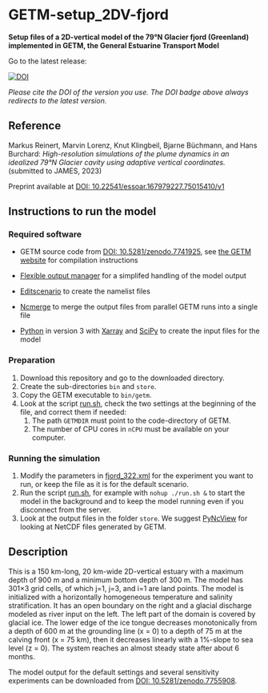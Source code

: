 # GETM-setup_2DV-fjord

**Setup files of a 2D-vertical model of the 79°N Glacier fjord (Greenland)
implemented in GETM, the General Estuarine Transport Model**


Go to the latest release:

[![DOI](https://zenodo.org/badge/DOI/10.5281/zenodo.7755515.svg)](https://doi.org/10.5281/zenodo.7755515)

*Please cite the DOI of the version you use.
The DOI badge above always redirects to the latest version.*


## Reference

Markus Reinert, Marvin Lorenz, Knut Klingbeil, Bjarne Büchmann, and
Hans Burchard: *High-resolution simulations of the plume dynamics in an
idealized 79°N Glacier cavity using adaptive vertical coordinates.*
(submitted to JAMES, 2023)

Preprint available at [DOI: 10.22541/essoar.167979227.75015410/v1](https://doi.org/10.22541/essoar.167979227.75015410/v1)


## Instructions to run the model

### Required software

* GETM source code from
  [DOI: 10.5281/zenodo.7741925](https://doi.org/10.5281/zenodo.7741925),
  see [the GETM website](https://getm.eu/) for compilation instructions

* [Flexible output manager](https://github.com/BoldingBruggeman/flexout)
  for a simplifed handling of the model output

* [Editscenario](https://github.com/BoldingBruggeman/editscenario)
  to create the namelist files

* [Ncmerge](https://sourceforge.net/p/getm-utils/wiki/ncmerge/)
  to merge the output files from parallel GETM runs into a single file

* [Python](https://www.python.org/) in version 3 with
  [Xarray](https://xarray.dev/) and [SciPy](https://scipy.org/)
  to create the input files for the model

### Preparation

1. Download this repository and go to the downloaded directory.
2. Create the sub-directories `bin` and `store`.
3. Copy the GETM executable to `bin/getm`.
4. Look at the script [run.sh](run.sh), check the two settings at the
   beginning of the file, and correct them if needed:
    1. The path `GETMDIR` must point to the code-directory of GETM.
    2. The number of CPU cores in `nCPU` must be available on your computer.

### Running the simulation

1. Modify the parameters in [fjord_322.xml](fjord_322.xml) for the
   experiment you want to run,
   or keep the file as it is for the default scenario.
2. Run the script [run.sh](run.sh), for example with `nohup ./run.sh &`
   to start the model in the background and to keep the model running
   even if you disconnect from the server.
3. Look at the output files in the folder `store`.
   We suggest [PyNcView](https://github.com/BoldingBruggeman/pyncview) for
   looking at NetCDF files generated by GETM.


## Description

This is a 150 km-long, 20 km-wide 2D-vertical estuary with a maximum
depth of 900 m and a minimum bottom depth of 300 m.  The model has
301×3 grid cells, of which j=1, j=3, and i=1 are land points.
The model is initialized with a horizontally homogeneous temperature
and salinity stratification.  It has an open boundary on the right and
a glacial discharge modeled as river input on the left.
The left part of the domain is covered by glacial ice.  The lower edge
of the ice tongue decreases monotonically from a depth of 600 m at the
grounding line (x = 0) to a depth of 75 m at the calving front
(x = 75 km), then it decreases linearly with a 1%-slope to sea level
(z = 0).
The system reaches an almost steady state after about 6 months.

The model output for the default settings and several sensitivity experiments can be downloaded from
[DOI: 10.5281/zenodo.7755908](https://doi.org/10.5281/zenodo.7755908).
